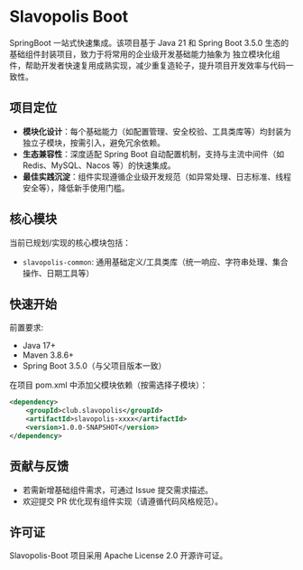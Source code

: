 # Slavopolis Boot

SpringBoot 一站式快速集成。该项目基于 Java 21 和 Spring Boot 3.5.0 生态的基础组件封装项目，致力于将常用的企业级开发基础能力抽象为 独立模块化组件，帮助开发者快速复用成熟实现，减少重复造轮子，提升项目开发效率与代码一致性。

## 项目定位

* **模块化设计**：每个基础能力（如配置管理、安全校验、工具类库等）均封装为独立子模块，按需引入，避免冗余依赖。
* **生态兼容性**：深度适配 Spring Boot 自动配置机制，支持与主流中间件（如 Redis、MySQL、Nacos 等）的快速集成。
* **最佳实践沉淀**：组件实现遵循企业级开发规范（如异常处理、日志标准、线程安全等），降低新手使用门槛。

## 核心模块

当前已规划/实现的核心模块包括：

* `slavopolis-common`: 通用基础定义/工具类库（统一响应、字符串处理、集合操作、日期工具等）

## 快速开始

前置要求:

* Java 17+
* Maven 3.8.6+
* Spring Boot 3.5.0（与父项目版本一致）

在项目 pom.xml 中添加父模块依赖（按需选择子模块）：

```xml
<dependency>
    <groupId>club.slavopolis</groupId>
    <artifactId>slavopolis-xxxx</artifactId>
    <version>1.0.0-SNAPSHOT</version>
</dependency>
```

## 贡献与反馈

* 若需新增基础组件需求，可通过 Issue 提交需求描述。
* 欢迎提交 PR 优化现有组件实现（请遵循代码风格规范）。

## 许可证

Slavopolis-Boot 项目采用 Apache License 2.0 开源许可证。